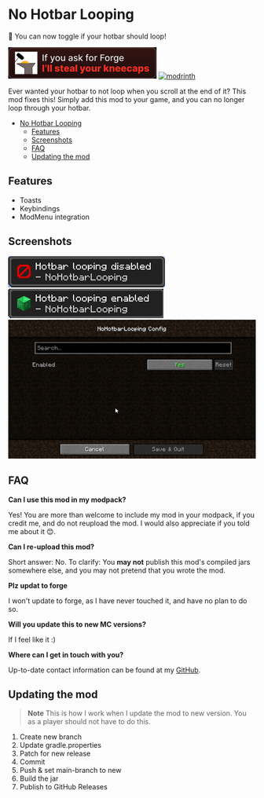 
# No Hotbar Looping

🔁 You can now toggle if your hotbar should loop!

![fabric](https://github.com/Erb3/NoHotbarLooping/blob/1.19.4/assets/fabric.png?raw=true)
[![modrinth](https://cdn.jsdelivr.net/npm/@intergrav/devins-badges@3/assets/cozy/available/modrinth_vector.svg)](https://modrinth.com/mod/NoHotbarLooping)

Ever wanted your hotbar to not loop when you scroll at the end of it? This mod fixes this!
Simply add this mod to your game, and you can no longer loop through your hotbar.

<!-- TOC -->
* [No Hotbar Looping](#no-hotbar-looping)
  * [Features](#features)
  * [Screenshots](#screenshots)
  * [FAQ](#faq)
  * [Updating the mod](#updating-the-mod)
<!-- TOC -->

## Features

- Toasts
- Keybindings
- ModMenu integration

## Screenshots

![Hotbarlooping disabled toast](https://github.com/Erb3/NoHotbarLooping/blob/1.19.4/assets/hotbarlooping-disabled.png?raw=true)
![Hotbarlooping enabled toast](https://github.com/Erb3/NoHotbarLooping/blob/1.19.4/assets/hotbarlooping-enabled.png?raw=true)
![ModMenu](https://github.com/Erb3/NoHotbarLooping/blob/1.19.4/assets/settings.png?raw=true)

## FAQ


**Can I use this mod in my modpack?**

Yes! You are more than welcome to include my mod in your modpack, if you credit me, and do not reupload the mod.
I would also appreciate if you told me about it 😊.

**Can I re-upload this mod?**

Short answer: No.
To clarify: You **may not** publish this mod's compiled jars somewhere else, and you may not pretend that you wrote the mod.

**Plz updat to forge**

I won't update to forge, as I have never touched it, and have no plan to do so.

**Will you update this to new MC versions?**

If I feel like it :)

**Where can I get in touch with you?**

Up-to-date contact information can be found at my [GitHub](https://github.com/Erb3/Erb3/blob/main/README.md).

## Updating the mod

> **Note**
> This is how I work when I update the mod to new version. You as a player should not have to do this.

1. Create new branch
2. Update gradle.properties
3. Patch for new release
4. Commit
5. Push & set main-branch to new
6. Build the jar
7. Publish to GitHub Releases